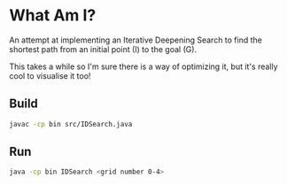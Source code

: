 # What Am I?
An attempt at implementing an Iterative Deepening Search to find the shortest path from an initial point (I) to the goal (G).

This takes a while so I'm sure there is a way of optimizing it, but it's really cool to visualise it too!

## Build
```bash
javac -cp bin src/IDSearch.java
```

## Run 
```bash
java -cp bin IDSearch <grid number 0-4>
```
